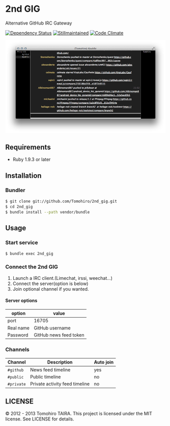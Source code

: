 2nd GIG
================================================================================

Alternative GitHub IRC Gateway

[![Dependency Status](https://gemnasium.com/Tomohiro/2nd_gig.png)](https://gemnasium.com/Tomohiro/2nd_gig)
[![Stillmaintained](http://stillmaintained.com/Tomohiro/2nd_gig.png)](http://stillmaintained.com/Tomohiro/2nd_gig)
[![Code Climate](https://codeclimate.com/github/Tomohiro/2nd_gig.png)](https://codeclimate.com/github/Tomohiro/2nd_gig)

![2nd GIG screenshot](screenshot.png)

Requirements
-------------------------------------------------------------------------------

- Ruby 1.9.3 or later


Installation
--------------------------------------------------------------------------------

### Bundler

```sh
$ git clone git://github.com/Tomohiro/2nd_gig.git
$ cd 2nd_gig
$ bundle install --path vendor/bundle
```


Usage
--------------------------------------------------------------------------------

### Start service

```sh
$ bundle exec 2nd_gig
```

### Connect the 2nd GIG

1. Launch a IRC client.(Limechat, irssi, weechat...)
2. Connect the server(option is below)
3. Join optional channel if you wanted.

#### Server options

option    | value
--------- | -----
port      | 16705
Real name | GitHub username
Password  | GitHub news feed token


### Channels

Channel    | Description                    | Auto join
---------- | ------------------------------ | ---------
`#github`  | News feed timeline             | yes
`#public`  | Public timeline                | no
`#private` | Private activity feed timeline | no


LICENSE
--------------------------------------------------------------------------------

&copy; 2012 - 2013 Tomohiro TAIRA.
This project is licensed under the MIT license.
See LICENSE for details.
